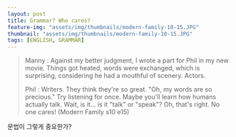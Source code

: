 ```yaml
---
layout: post
title: Grammar? Who cares?
feature-img: "assets/img/thumbnails/modern-family-10-15.JPG"
thumbnail: "assets/img/thumbnails/modern-family-10-15.JPG"
tags: [ENGLISH, GRAMMAR]
---
```


> Manny : Against my better judgment, I wrote a part for Phil in my new movie. Things got heated, words were exchanged, which is surprising, considering he had a mouthful of scenery. Actors.
>
> Phil : Writers. They think they're so great. "Oh, my words are so precious." Try listening for once. Maybe you'll learn how humans actually talk. Wait, is it... is it "talk" or "speak"? Oh, that's right. No one cares! (Modern Family s10 e15)

문법이 그렇게 중요한가?